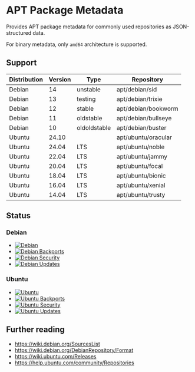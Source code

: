 # APT Package Metadata

Provides APT package metadata for commonly used repositories as JSON-structured data.

For binary metadata, only `amd64` architecture is supported.

## Support

| Distribution | Version | Type         | Repository          |
| ------------ | ------- | ------------ | ------------------- |
| Debian       | 14      | unstable     | apt/debian/sid      |
| Debian       | 13      | testing      | apt/debian/trixie   |
| Debian       | 12      | stable       | apt/debian/bookworm |
| Debian       | 11      | oldstable    | apt/debian/bullseye |
| Debian       | 10      | oldoldstable | apt/debian/buster   |
| Ubuntu       | 24.10   |              | apt/ubuntu/oracular |
| Ubuntu       | 24.04   | LTS          | apt/ubuntu/noble    |
| Ubuntu       | 22.04   | LTS          | apt/ubuntu/jammy    |
| Ubuntu       | 20.04   | LTS          | apt/ubuntu/focal    |
| Ubuntu       | 18.04   | LTS          | apt/ubuntu/bionic   |
| Ubuntu       | 16.04   | LTS          | apt/ubuntu/xenial   |
| Ubuntu       | 14.04   | LTS          | apt/ubuntu/trusty   |

## Status

### Debian

-   [![Debian](https://github.com/apt-repositories/generator/actions/workflows/debian.yml/badge.svg)](https://github.com/apt-repositories/generator/actions/workflows/debian.yml)
-   [![Debian Backports](https://github.com/apt-repositories/generator/actions/workflows/debian-backports.yml/badge.svg)](https://github.com/apt-repositories/generator/actions/workflows/debian-backports.yml)
-   [![Debian Security](https://github.com/apt-repositories/generator/actions/workflows/debian-security.yml/badge.svg)](https://github.com/apt-repositories/generator/actions/workflows/debian-security.yml)
-   [![Debian Updates](https://github.com/apt-repositories/generator/actions/workflows/debian-updates.yml/badge.svg)](https://github.com/apt-repositories/generator/actions/workflows/debian-updates.yml)

### Ubuntu

-   [![Ubuntu](https://github.com/apt-repositories/generator/actions/workflows/ubuntu.yml/badge.svg)](https://github.com/apt-repositories/generator/actions/workflows/ubuntu.yml)
-   [![Ubuntu Backports](https://github.com/apt-repositories/generator/actions/workflows/ubuntu-backports.yml/badge.svg)](https://github.com/apt-repositories/generator/actions/workflows/ubuntu-backports.yml)
-   [![Ubuntu Security](https://github.com/apt-repositories/generator/actions/workflows/ubuntu-security.yml/badge.svg)](https://github.com/apt-repositories/generator/actions/workflows/ubuntu-security.yml)
-   [![Ubuntu Updates](https://github.com/apt-repositories/generator/actions/workflows/ubuntu-updates.yml/badge.svg)](https://github.com/apt-repositories/generator/actions/workflows/ubuntu-updates.yml)


## Further reading

- https://wiki.debian.org/SourcesList
- https://wiki.debian.org/DebianRepository/Format
- https://wiki.ubuntu.com/Releases
- https://help.ubuntu.com/community/Repositories
